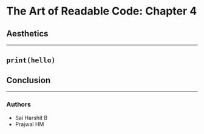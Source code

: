 # The Art of Readable Code: Chapter 4
## Aesthetics
---
`print(hello)` 
---
## Conclusion

---
### Authors
- Sai Harshit B
- Prajwal HM